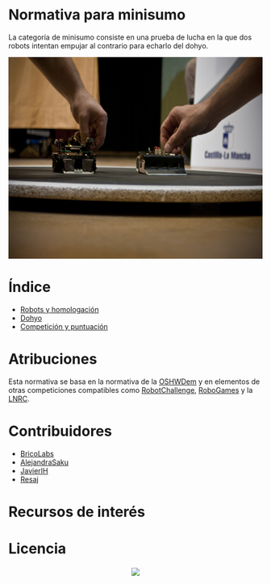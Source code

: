 # Normativa para minisumo
La categoría de minisumo consiste en una prueba de lucha en la que dos robots intentan empujar al contrario para echarlo del dohyo.

<p align="center"><img src="images/competicion.jpg" height="400px" align = "center"></p>

# Índice

 - [Robots y homologación](robots.md)
 - [Dohyo](dohyo.md)
 - [Competición y puntuación](competicion.md)

# Atribuciones

Esta normativa se basa en la normativa de la [OSHWDem](https://oshwdem.org/) y en elementos de otras competiciones compatibles como [RobotChallenge](http://www.robotchallenge.org.cn/), [RoboGames](http://robogames.net) y la [LNRC](http://lnrc.es/).

# Contribuidores

 - [BricoLabs](https://github.com/BRICO-LABS)
 - [AlejandraSaku](https://github.com/AlejandraSaku)
 - [JavierIH](https://github.com/JavierIH)
 - [Resaj](https://github.com/Resaj)

# Recursos de interés



# Licencia

<p align="center"><img src="images/by-sa.png" width="200" align = "center"></p>

